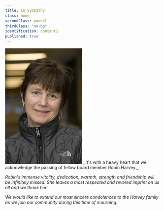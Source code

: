 ```yaml
---
title: In Sympathy
class: home
secondClass: pannel
thirdClass: "no-bg"
identification: content1
published: true
---
```


<img src="../images/Robin-Harvey.jpg" alt="Robin Harvey Image" title="Robin Harvey" id="robinHarvey">
_It's with a heavy heart that we acknowledge the passing of fellow board member Robin Harvey._

_Robin's immense vitality, dedication, warmth, strength and friendship will be infinitely missed. She leaves a most respected and revered imprint on us all and we thank her._

_We would like to extend our most sincere condolences to the Harvey family as we join our community during this time of mourning._
